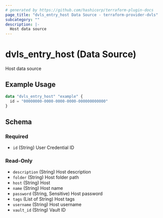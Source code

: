```yaml
---
# generated by https://github.com/hashicorp/terraform-plugin-docs
page_title: "dvls_entry_host Data Source - terraform-provider-dvls"
subcategory: ""
description: |-
  Host data source
---
```


# dvls_entry_host (Data Source)

Host data source

## Example Usage

```terraform
data "dvls_entry_host" "example" {
  id = "00000000-0000-0000-0000-000000000000"
}
```

<!-- schema generated by tfplugindocs -->
## Schema

### Required

- `id` (String) User Credential ID

### Read-Only

- `description` (String) Host description
- `folder` (String) Host folder path
- `host` (String) Host
- `name` (String) Host name
- `password` (String, Sensitive) Host password
- `tags` (List of String) Host tags
- `username` (String) Host username
- `vault_id` (String) Vault ID
